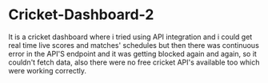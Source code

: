 # Cricket-Dashboard-2
It is a cricket dashboard where i tried using API integration and i could get real time live scores and matches' schedules but then there was continuous error in the API'S endpoint and it was getting blocked again and again, so it couldn't fetch data, also there were no free cricket API's available too which were working correctly.
